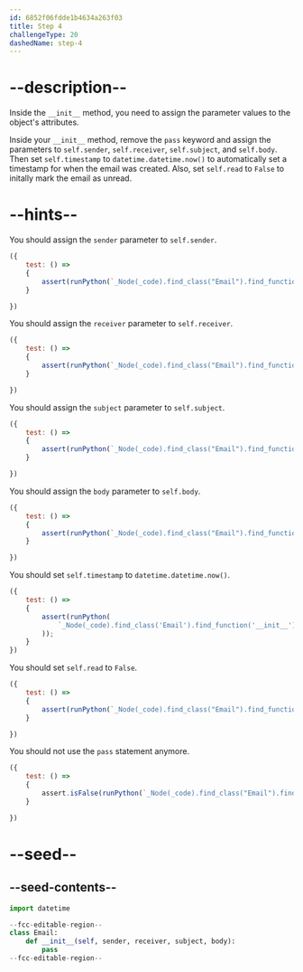 ```yaml
---
id: 6852f06fdde1b4634a263f03
title: Step 4
challengeType: 20
dashedName: step-4
---
```


# --description--

Inside the `__init__` method, you need to assign the parameter values to the object's attributes.

Inside your `__init__` method, remove the `pass` keyword and assign the parameters to `self.sender`, `self.receiver`, `self.subject`, and `self.body`. Then set `self.timestamp` to `datetime.datetime.now()` to automatically set a timestamp for when the email was created. Also, set `self.read` to `False` to initally mark the email as unread.

# --hints--

You should assign the `sender` parameter to `self.sender`.

```js
({
    test: () => 
    {
        assert(runPython(`_Node(_code).find_class("Email").find_function("__init__").find_variable("self.sender").is_equivalent("self.sender = sender")`))
    }

})
```

You should assign the `receiver` parameter to `self.receiver`.

```js
({
    test: () => 
    {
        assert(runPython(`_Node(_code).find_class("Email").find_function("__init__").find_variable("self.receiver").is_equivalent("self.receiver = receiver")`))
    }

})
```

You should assign the `subject` parameter to `self.subject`.

```js
({
    test: () => 
    {
        assert(runPython(`_Node(_code).find_class("Email").find_function("__init__").find_variable("self.subject").is_equivalent("self.subject = subject")`))
    }

})
```

You should assign the `body` parameter to `self.body`.

```js
({
    test: () => 
    {
        assert(runPython(`_Node(_code).find_class("Email").find_function("__init__").find_variable("self.body").is_equivalent("self.body = body")`))
    }

})

```

You should set `self.timestamp` to `datetime.datetime.now()`.

```js
({
    test: () => 
    {
        assert(runPython(
            `_Node(_code).find_class('Email').find_function('__init__').find_variable('self.timestamp').is_equivalent('self.timestamp = datetime.datetime.now()')`
        ));
    }
})
```

You should set `self.read` to `False`.

```js
({
    test: () => 
    {
        assert(runPython(`_Node(_code).find_class("Email").find_function("__init__").find_variable("self.read").is_equivalent("self.read = False")`))
    }

})

```

You should not use the `pass` statement anymore.

```js
({
    test: () => 
    {
        assert.isFalse(runPython(`_Node(_code).find_class("Email").find_function("__init__").has_pass()`))
    }

})
```

# --seed--

## --seed-contents--

```py
import datetime

--fcc-editable-region--
class Email:
    def __init__(self, sender, receiver, subject, body):
        pass
--fcc-editable-region--
```
